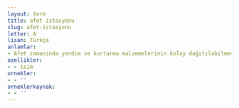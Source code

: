```yaml
---
layout: term
title: afet istasyonu
slug: afet-istasyonu
letter: A
lisan: Türkçe
anlamlar:
- Afet zamanında yardım ve kurtarma malzemelerinin kolay dağıtılabilmesi için mahallelere yerleştirilen, ısıya, ışığa ve suya dayanaklı konteyner
ozellikler:
- - isim
ornekler:
- - ''
orneklerkaynak:
- - ''
---
```

